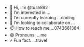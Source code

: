 - 👋 Hi, I’m @tush882
- 👀 I’m interested in ...
- 🌱 I’m currently learning ...coding
- 💞️ I’m looking to collaborate on ...
- 📫 How to reach me ...0743661384
- 😄 Pronouns: ...me
- ⚡ Fun fact: ...travel

<!---
tush882/tush882 is a ✨ special ✨ repository because its `README.md` (this file) appears on your GitHub profile.
You can click the Preview link to take a look at your changes.
--->
